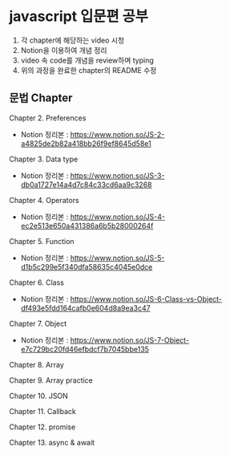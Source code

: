 # javascript 입문편 공부

1. 각 chapter에 해당하는 video 시청
2. Notion을 이용하여 개념 정리
3. video 속 code를 개념을 review하며 typing
4. 위의 과정을 완료한 chapter의 README 수정

## 문법 Chapter

Chapter 2. Preferences

- Notion 정리본 : https://www.notion.so/JS-2-a4825de2b82a418bb26f9ef8645d58e1

Chapter 3. Data type

- Notion 정리본 : https://www.notion.so/JS-3-db0a1727e14a4d7c84c33cd6aa9c3268

Chapter 4. Operators

- Notion 정리본 : https://www.notion.so/JS-4-ec2e513e650a431386a6b5b28000264f

Chapter 5. Function

- Notion 정리본 : https://www.notion.so/JS-5-d1b5c299e5f340dfa58635c4045e0dce

Chapter 6. Class

- Notion 정리본 : https://www.notion.so/JS-6-Class-vs-Object-df493e5fdd164cafb0e604d8a9ea3c47

Chapter 7. Object

- Notion 정리본 : https://www.notion.so/JS-7-Object-e7c729bc20fd46efbdcf7b7045bbe135

Chapter 8. Array

Chapter 9. Array practice

Chapter 10. JSON

Chapter 11. Callback

Chapter 12. promise

Chapter 13. async & await
